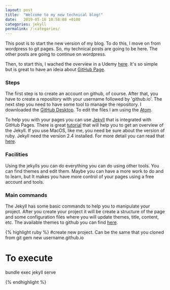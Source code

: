 ```yaml
---
layout: post
title:  "Welcome to my new technical blog!"
date:   2019-05-16 10:58:08 +0100
categories: jekyll
permalink: /:categories/
---
```

This post is to start the new version of my blog. To do this, I move on from wordpress to git pages. So, my technical posts are going to be here. The other posts are going to continue on wordpress.

Then, to start this, I wached the overview in a Udemy [here](https://www.udemy.com/github-pages/learn/v4/overview). It's so simple but is great to have an ideia about [GitHub Page](https://pages.github.com/).

<h3>Steps</h3>

The first step is to create an account on github, of course. After that, you have to create a repository with your username followed by 'github.io'. The next step you need to have some tool to manage the repository. I downloaded the [GitHub Desktop](https://desktop.github.com/). To edit the files I am using the [Atom](https://atom.io/).

To help you with your pages you can use [Jekyll](https://jekyllrb.com/) that is integrated with GitHub Pages. There is great [tutorial](https://jekyllrb.com/tutorials/video-walkthroughs/) that will help you to get an overview of the Jekyll. If you use MacOS, like me, you need be sure about the version of ruby. Jekyll need the version 2.4 installed. For more detail you can read that [here](https://jekyllrb.com/docs/installation/macos/).

<h3>Facilities</h3>

Using the jekylls you can do everything you can do using other tools. You  can find themes and edit them. Maybe you can have a more work to do and to learn, but It makes you have more control of your pages using a free account and tools.

 <h3>Main commands</h3>

The Jekyll has some basic commands to help you to manipulate your project. After you create your project it will be create a structure of the page and some configuration files where you will update themes, title, content, etc. The available themes to github you can find [here](https://pages.github.com/themes/).

{% highlight ruby %}
#create new project. Can be the same that you cloned from git
gem new username.github.io

# To execute
bundle exec jekyll serve

{% endhighlight %}

[jekyll-docs]: https://jekyllrb.com/docs/home
[jekyll-gh]:   https://github.com/jekyll/jekyll
[jekyll-talk]: https://talk.jekyllrb.com/
